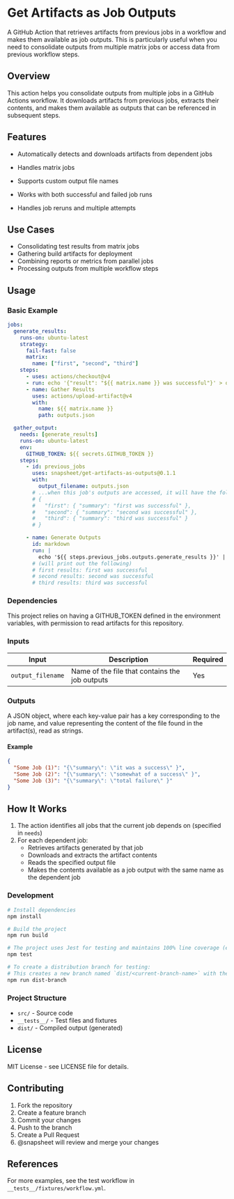 # Get Artifacts as Job Outputs
A GitHub Action that retrieves artifacts from previous jobs in a workflow and makes them available as job outputs. This is particularly useful when you need to consolidate outputs from multiple matrix jobs or access data from previous workflow steps.


## Overview
This action helps you consolidate outputs from multiple jobs in a GitHub Actions workflow. It downloads artifacts from previous jobs, extracts their contents, and makes them available as outputs that can be referenced in subsequent steps.


## Features

- Automatically detects and downloads artifacts from dependent jobs

- Handles matrix jobs 

- Supports custom output file names

- Works with both successful and failed job runs

- Handles job reruns and multiple attempts


## Use Cases

- Consolidating test results from matrix jobs
- Gathering build artifacts for deployment
- Combining reports or metrics from parallel jobs
- Processing outputs from multiple workflow steps


## Usage

### Basic Example

```yaml
jobs:
  generate_results:
    runs-on: ubuntu-latest
    strategy:
      fail-fast: false
      matrix: 
        name: ["first", "second", "third"]
    steps:
      - uses: actions/checkout@v4
      - run: echo '{"result": "${{ matrix.name }} was successful"}' > outputs.json
      - name: Gather Results
        uses: actions/upload-artifact@v4
        with:
          name: ${{ matrix.name }}
          path: outputs.json

  gather_output:
    needs: [generate_results]
    runs-on: ubuntu-latest
    env:
      GITHUB_TOKEN: ${{ secrets.GITHUB_TOKEN }}
    steps:
      - id: previous_jobs
        uses: snapsheet/get-artifacts-as-outputs@0.1.1
        with:
          output_filename: outputs.json
        # ...when this job's outputs are accessed, it will have the following format:
        # {
        #   "first": { "summary": "first was successful" },
        #   "second": { "summary": "second was successful" },
        #   "third": { "summary": "third was successful" }
        # }

      - name: Generate Outputs
        id: markdown
        run: |
          echo '${{ steps.previous_jobs.outputs.generate_results }}' | jq -r 'keys[] as $k | "\($k) results: \(.[$k] | .summary)"'
        # (will print out the following)
        # first results: first was successful
        # second results: second was successful
        # third results: third was successful
```

### Dependencies

This project relies on having a GITHUB_TOKEN defined in the environment variables, with permission to read artifacts for this repository.

### Inputs

| Input | Description | Required | 
|-------|-------------|----------|
| `output_filename` | Name of the file that contains the job outputs | Yes |

### Outputs

A JSON object, where each key-value pair has a key corresponding to the job name, and value representing the content of the file found in the artifact(s), read as strings.

#### Example
```json
{
  "Some Job (1)": "{\"summary\": \"it was a success\" }",
  "Some Job (2)": "{\"summary\": \"somewhat of a success\" }",
  "Some Job (3)": "{\"summary\": \"total failure\" }"
}
```

## How It Works
1. The action identifies all jobs that the current job depends on (specified in `needs`)
2. For each dependent job:
   - Retrieves artifacts generated by that job
   - Downloads and extracts the artifact contents
   - Reads the specified output file
   - Makes the contents available as a job output with the same name as the dependent job

### Development

```bash
# Install dependencies
npm install

# Build the project
npm run build

# The project uses Jest for testing and maintains 100% line coverage (except for index.ts). Run tests with:
npm test

# To create a distribution branch for testing: 
# This creates a new branch named `dist/<current-branch-name>` with the compiled code that can be tagged for releases.
npm run dist-branch
```



### Project Structure
- `src/` - Source code
- `__tests__/` - Test files and fixtures
- `dist/` - Compiled output (generated)


## License

MIT License - see LICENSE file for details.


## Contributing

1. Fork the repository
2. Create a feature branch
3. Commit your changes
4. Push to the branch
5. Create a Pull Request
6. @snapsheet will review and merge your changes


## References
For more examples, see the test workflow in `__tests__/fixtures/workflow.yml`.
